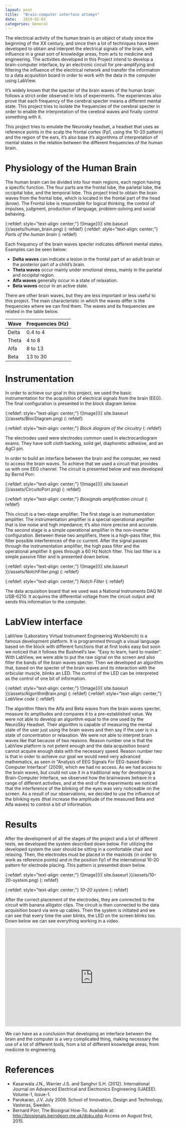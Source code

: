 ```yaml
---
layout: post
title:  "Brain-computer interface attempt"
date:   2019-02-03
categories: General
---
```

The electrical activity of the human brain is an object of study since the beginning of the XX century, and since then a lot of techniques have been developed to obtain and interpret the electrical signals of the brain, with influence in a great sort of knowledge areas, from arts to medicine and engineering. The activities developed in this Project intend to develop a brain-computer interface, by an electronic circuit for pre-amplifying and filtering the influence of the electrical network and transfer the information to a data acquisition board in order to work with the data in the computer using LabView.

It’s widely known that the specter of the brain waves of the human brain follows a strict order observed in lots of experiments. The experiences also prove that each frequency of the cerebral specter means a different mental state. This project tries to isolate the frequencies of the cerebral specter in order to enable the interpretation of the cerebral waves and finally control something with it.

This project tries to emulate the Neurosky headset, a headset that uses as reference points in the scalp the frontal cortex (Fp1, using the 10-20 pattern) and the region of the ears, it’s also base it’s algorithms of interpretation of mental states in the relation between the different frequencies of the human brain.

# Physiology of the Human Brain
The human brain can be divided into four main regions, each region having a specific function. The four parts are the frontal lobe, the parietal lobe, the occipital lobe, and the temporal lobe. This project tried to obtain the brain waves from the frontal lobe, which is located in the frontal part of the head (brow). The Frontal lobe is responsible for logical thinking, the control of impulses, judgment, production of language, problem-solving and social behaving.

{:refdef: style="text-align: center;"}
![Image]({{ site.baseurl }}/assets/human_brain.png)
{: refdef}
{:refdef: style="text-align: center;"}
*Parts of the human brain*
{: refdef}

Each frequency of the brain waves specter indicates different mental states. Examples can be seen below:

- **Delta waves** can indicate a lesion in the frontal part of an adult brain or the posterior part of a child’s brain.
- **Theta waves** occur mainly under emotional stress, mainly in the parietal and occipital region.
- **Alfa waves** generally occur in a state of relaxation.
- **Beta waves** occur in an active state.

There are other brain waves, but they are less important or less useful to this project. The main characteristic in which the waves differ is the frequencies where we can find them. The waves and its frequencies are related in the table below.

| Wave | Frequencies (Hz) |
|------|-----------------|
| Delta | 0.4 to 4 |
| Theta | 4 to 8 |
| Alfa  | 8 to 13 |
| Beta  | 13 to 30 |

# Instrumentation
In order to achieve our goal in this project, we used the basic instrumentation for the acquisition of electrical signals from the brain (EEG). The final configuration is presented in the block diagram below.

{:refdef: style="text-align: center;"}
![Image]({{ site.baseurl }}/assets/BlocDiagram.png)
{: refdef}

{:refdef: style="text-align: center;"}
*Block diagram of the circuitry*
{: refdef}

The electrodes used were electrodes common used in electrocardiogram exams. They have soft cloth backing, solid gel, diaphoretic adhesive, and an AgCl pin.

In order to build an interface between the brain and the computer, we need to access the brain waves. To achieve that we used a circuit that provides us with one EEG channel. The circuit is presented below and was developed by Bernd Porr.

{:refdef: style="text-align: center;"}
![Image]({{ site.baseurl }}/assets/CircuitoPorr.png)
{: refdef}

{:refdef: style="text-align: center;"}
*Biosignals amplification circuit*
{: refdef}

This circuit is a two-stage amplifier. The first stage is an instrumentation amplifier. The instrumentation amplifier is a special operational amplifier that is low noise and high impedance; it’s also more precise and accurate. The second stage is a simple operational amplifier in the non-inverter configuration. Between these two amplifiers, there is a high-pass filter, this filter possible interferences of the cc current. After the signal passes through the instrumentation amplifier, the high pass filter and the operational amplifier it goes through a 60 Hz Notch filter. This last filter is a simple passive filter and is presented down below.

{:refdef: style="text-align: center;"}
![Image]({{ site.baseurl }}/assets/NotchFilter.png)
{: refdef}

{:refdef: style="text-align: center;"}
*Notch Filter*
{: refdef}

The data acquisition board that we used was a National Instruments DAQ NI USB-6210. It acquires the differential voltage from the circuit output and sends this information to the computer.

# LabView interface
LabView (Laboratory Virtual Instrument Engineering Workbench) is a famous development platform. It is programmed through a visual language based on the block with different functions that at first looks easy but soon we noticed that it follows the Bushnell’s law: “Easy to learn, hard to master”. With LabView, we were able to put the raw signal on the screen and also filter the bands of the brain waves specter. Then we developed an algorithm that, based on the specter of the brain waves and its interaction with the orbicular muscle, blinks an LED. The control of the LED can be interpreted as the control of one bit of information.

{:refdef: style="text-align: center;"}
![Image]({{ site.baseurl }}/assets/AlgorithmBrain.png)
{: refdef}
{:refdef: style="text-align: center;"}
*LabView code*
{: refdef}

The algorithm filters the Alfa and Beta waves from the brain waves specter, measure its amplitudes and compares it to a pre-established value. We were not able to develop an algorithm equal to the one used by the NeuroSky Headset. Their algorithm is capable of measuring the mental state of the user just using the brain waves and then say if the user is in a state of concentration or relaxation. We were not able to interpret brain waves like that because of two reasons. Reason number one is that the LabView platform is not potent enough and the data acquisition board cannot acquire enough data with the necessary speed. Reason number two is that in order to achieve our goal we would need very advanced mathematics, as seen in “Analysis of EEG Signals For EEG-based Brain-Computer Interface” (2009), which we had no access. As we had access to the brain waves, but could not use it in a traditional way for developing a Brain-Computer Interface, we observed how the brainwaves behave in a range of different activities, and at the end of the experiments we noticed that the interference of the blinking of the eyes was very noticeable on the screen. As a result of our observations, we decided to use the influence of the blinking eyes (that increase the amplitude of the measured Beta and Alfa waves) to control a bit of information.

# Results
After the development of all the stages of the project and a lot of different tests, we developed the system described down below. For utilizing the developed system the user should be sitting in a comfortable chair and relaxing. Then, the electrodes must be placed in the mastoids (in order to work as reference points) and in the position Fp1 of the international 10-20 pattern for electrode placing. This pattern is presented down below.

{:refdef: style="text-align: center;"}
![Image]({{ site.baseurl }}/assets/10–20-system.png)
{: refdef}

{:refdef: style="text-align: center;"}
*10–20 system*
{: refdef}


After the correct placement of the electrodes, they are connected to the circuit with banana alligator clips. The circuit is then connected to the data acquisition board via wire up cables. Then the system is initiated and we can see that every time the user blinks, the LED on the screen blinks too. Down below we can see everything working in a video.

<div style="text-align: center;">
  <iframe
    width="560"
    height="315"
    src="https://www.youtube.com/embed/dTweEK7sa2A?si=RemIVlSv-2Uks_sH"
    title="YouTube video player"
    frameborder="0"
    allow="accelerometer; autoplay; clipboard-write; encrypted-media; gyroscope; picture-in-picture; web-share"
    referrerpolicy="strict-origin-when-cross-origin"
    allowfullscreen>
  </iframe>
</div>

We can have as a conclusion that developing an interface between the brain and the computer is a very complicated thing, making necessary the use of a lot of different tools, from a lot of different knowledge areas, from medicine to engineering.

# References
- Kasarwala J.N., Warrier J.S. and Sanghvi S.H. (2012). International Journal on Advanced Electrical and Electronics Engineering (IJAEEE). Volume-1, Issue-1.
- Parokaran, J.V. July 2009. School of Innovation, Design and Technology, Vasteras, Sweden.
- Bernard Porr, The Biosignal How-To. Available at: <http://biosignals.berndporr.me.uk/doku.php> Access on August first, 2015.


